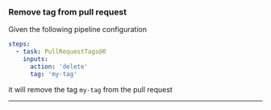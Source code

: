 ### Remove tag from pull request

Given the following pipeline configuration

```yaml
steps:
  - task: PullRequestTags@0
    inputs:
      action: 'delete'
      tag: 'my-tag'
```

it will remove the tag `my-tag` from the pull request

---

